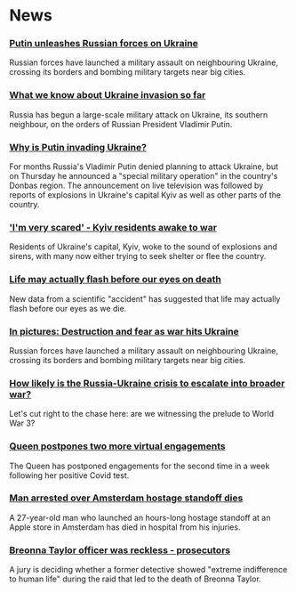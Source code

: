 # News
### [Putin unleashes Russian forces on Ukraine](https://www.bbc.com/news/world-europe-60503037)
Russian forces have launched a military assault on neighbouring Ukraine, crossing its borders and bombing military targets near big cities.
### [What we know about Ukraine invasion so far](https://www.bbc.com/news/world-europe-60504334)
Russia has begun a large-scale military attack on Ukraine, its southern neighbour, on the orders of Russian President Vladimir Putin.
### [Why is Putin invading Ukraine?](https://www.bbc.com/news/world-europe-56720589)
For months Russia's Vladimir Putin denied planning to attack Ukraine, but on Thursday he announced a "special military operation" in the country's Donbas region. The announcement on live television was followed by reports of explosions in Ukraine's capital Kyiv as well as other parts of the country.
### ['I'm very scared' - Kyiv residents awake to war](https://www.bbc.com/news/world-europe-60506712)
Residents of Ukraine's capital, Kyiv, woke to the sound of explosions and sirens, with many now either trying to seek shelter or flee the country.
### [Life may actually flash before our eyes on death](https://www.bbc.com/news/world-us-canada-60495730)
New data from a scientific "accident" has suggested that life may actually flash before our eyes as we die. 
### [In pictures: Destruction and fear as war hits Ukraine](https://www.bbc.com/news/in-pictures-60505277)
Russian forces have launched a military assault on neighbouring Ukraine, crossing its borders and bombing military targets near big cities.
### [How likely is the Russia-Ukraine crisis to escalate into broader war?](https://www.bbc.com/news/world-europe-60485766)
Let's cut right to the chase here: are we witnessing the prelude to World War 3? 
### [Queen postpones two more virtual engagements](https://www.bbc.com/news/uk-60507520)
The Queen has postponed engagements for the second time in a week following her positive Covid test.
### [Man arrested over Amsterdam hostage standoff dies](https://www.bbc.com/news/world-europe-60486726)
A 27-year-old man who launched an hours-long hostage standoff at an Apple store in Amsterdam has died in hospital from his injuries. 
### [Breonna Taylor officer was reckless - prosecutors](https://www.bbc.com/news/world-us-canada-60501045)
A jury is deciding whether a former detective showed "extreme indifference to human life" during the raid that led to the death of Breonna Taylor.

